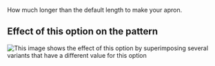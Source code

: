 How much longer than the default length to make your apron.

## Effect of this option on the pattern

![This image shows the effect of this option by superimposing several variants that have a different value for this option](albert\_lengthbonus\_sample.svg "Effect of this option on the pattern")
